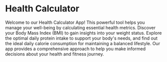 # Health Calculator
 Welcome to our Health Calculator App! This powerful tool helps you manage your well-being by calculating essential health metrics. Discover your Body Mass Index (BMI) to gain insights into your weight status. Explore the optimal daily protein intake to support your body's needs, and find out the ideal daily calorie consumption for maintaining a balanced lifestyle. Our app provides a comprehensive approach to help you make informed decisions about your health and fitness journey.
